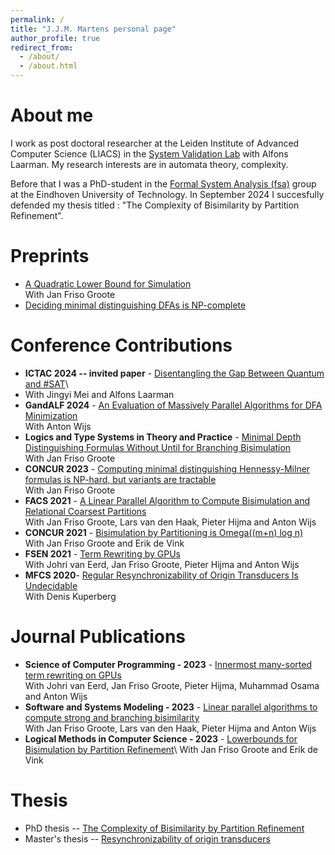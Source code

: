 ```yaml
---
permalink: /
title: "J.J.M. Martens personal page"
author_profile: true
redirect_from: 
  - /about/
  - /about.html
---
```


# About me
I work as post doctoral researcher at the Leiden Institute of Advanced Computer Science (LIACS) in the [System Validation Lab](https://svl.liacs.nl/) with Alfons Laarman.
My research interests are in automata theory, complexity.

Before that I was a PhD-student in the [Formal System Analysis (fsa)](https://fsa.win.tue.nl/) group at the Eindhoven University of Technology. 
In September 2024 I succesfully defended my thesis titled : "The Complexity of Bisimilarity by Partition Refinement".

# Preprints
- [A Quadratic Lower Bound for Simulation](https://arxiv.org/abs/2411.14067)\
  With Jan Friso Groote
- [Deciding minimal distinguishing DFAs is NP-complete](https://arxiv.org/abs/2306.03533)

# Conference Contributions
- **ICTAC 2024 -- invited paper** - [Disentangling the Gap Between Quantum and #SAT](https://doi.org/10.1007/978-3-031-77019-7_2)\
- With Jingyi Mei and Alfons Laarman
- **GandALF 2024** - [An Evaluation of Massively Parallel Algorithms for DFA Minimization](https://doi.org/10.4204/EPTCS.409.13)\
    With Anton Wijs
- **Logics and Type Systems in Theory and Practice** -
  [Minimal Depth Distinguishing Formulas Without Until for Branching Bisimulation](https://doi.org/10.1007/978-3-031-61716-4_12)\
  With Jan Friso Groote
- **CONCUR 2023** - [Computing minimal distinguishing Hennessy-Milner formulas is NP-hard, but variants are tractable
](https://doi.org/10.4230/LIPIcs.CONCUR.2023.32)\
    With Jan Friso Groote
- **FACS 2021** - [A Linear Parallel Algorithm to Compute Bisimulation and Relational Coarsest Partitions](https://arxiv.org/pdf/2105.11788.pdf)\
    With Jan Friso Groote, Lars van den Haak, Pieter Hijma and Anton Wijs 
- **CONCUR 2021** - [Bisimulation by Partitioning is Omega((m+n) log n)](https://doi.org/10.4230/LIPIcs.CONCUR.2021.31)\
    With Jan Friso Groote and Erik de Vink
- **FSEN 2021** - [Term Rewriting by GPUs](https://arxiv.org/pdf/2009.07174.pdf)\
    With Johri van Eerd, Jan Friso Groote, Pieter Hijma and Anton Wijs 
- **MFCS 2020**- [Regular Resynchronizability of Origin Transducers Is Undecidable](https://doi.org/10.4230/LIPIcs.MFCS.2020.58)\
    With Denis Kuperberg

# Journal Publications
- **Science of Computer Programming - 2023** - [Innermost many-sorted term rewriting on GPUs](https://www.sciencedirect.com/science/article/pii/S0167642322001435)\
    With Johri van Eerd, Jan Friso Groote, Pieter Hijma, Muhammad Osama and Anton Wijs 
- **Software and Systems Modeling - 2023** - [Linear parallel algorithms to compute strong and branching bisimilarity](https://doi.org/10.1016/j.scico.2022.102910)\
    With Jan Friso Groote, Lars van den Haak, Pieter Hijma and Anton Wijs
- **Logical Methods in Computer Science - 2023** - [Lowerbounds for Bisimulation by Partition Refinement](https://doi.org/10.46298/lmcs-19(2:10)2023)\
    With Jan Friso Groote and Erik de Vink

# Thesis
- PhD thesis -- [The Complexity of Bisimilarity by Partition Refinement](https://research.tue.nl/en/publications/the-complexity-of-bisimilarity-by-partition-refinement)
- Master's thesis -- [Resynchronizability of origin transducers](https://www.cs.ru.nl/masters-theses/2019/J_Martens___Resynchronizability_of_origin_transducers.pdf)

